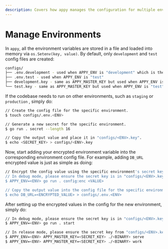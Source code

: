 ```yaml
---
description: Covers how appy manages the configuration for multiple environments securely.
---
```


# Manage Environments

In `appy`, all the environment variables are stored in a file and loaded into memory via `os.Setenv(key, value)`. By default, only `development` and `test` config files are created:

```bash
configs/
├── .env.development - used when APPY_ENV is "development" which is the default value
├── .env.test - used when APPY_ENV is "test"
├── development.key - same as APPY_MASTER_KEY but used when APPY_ENV is "development"
└── test.key - same as APPY_MASTER_KEY but used when APPY_ENV is "test"
```

If the codebase needs to run on other environments, such as `staging` or `production` , simply do:

```bash
// Create the config file for the specific environment.
$ touch configs/.env.<ENV>

// Generate a new secret for the specific environment.
$ go run . secret --length 16

// Copy the output value and place it in "configs/<ENV>.key".
$ echo <SECRET_KEY> > configs/<ENV>.key
```

Now, start adding your encrypted environment variable into the corresponding environment config file. For example, adding `DB_URL` encrypted value is just as simple as doing: 

```bash
// Encrypt the config value using the specific environment's secret key.
// In debug mode, please ensure the secret key is in "configs/<ENV>.key".
$ APPY_ENV=<ENV> go run . config:enc <VALUE>

// Copy the output value into the config file for the specific environment.
$ echo DB_URL=<ENCRYPTED_VALUE> > configs/.env.<ENV>
```

After setting up the encrypted values in the config for the new environment, simply do:

```bash
// In debug mode, please ensure the secret key is in "configs/<ENV>.key".
$ APPY_ENV=<ENV> go run . start

// In release mode, please ensure the secret key from "configs/<ENV>.key" is passed in.
$ APPY_ENV=<ENV> APPY_MASTER_KEY=<SECRET_KEY> ./<BINARY> serve
$ APPY_ENV=<ENV> APPY_MASTER_KEY=<SECRET_KEY> ./<BINARY> work
```

